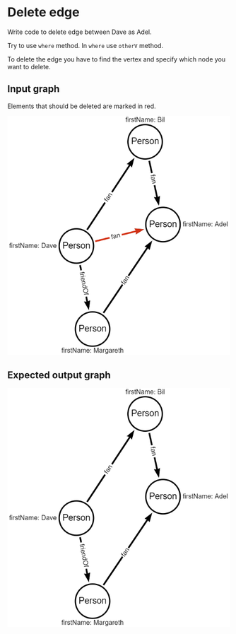 # Delete edge

Write code to delete edge between Dave as Adel.

Try to use `where` method. In `where` use `otherV` method.

<div class="hint">To delete the edge you have to find the vertex and specify which node you want to delete.</div>

## Input graph
Elements that should be deleted are marked in red.

![Data graph](../resources/task3_input_graph.png)

## Expected output graph

![Data graph](../resources/task3_result_graph.png)
